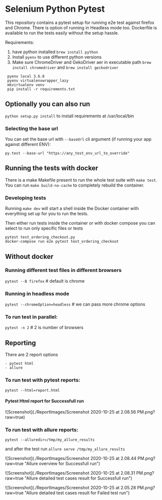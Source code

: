 # Selenium Python Pytest

This repository contains a pytest setup for running e2e test against firefox and Chrome. There is option of running in Headless mode too. Dockerfile is available to run the tests easily without the setup hassle.

Requirements:
1. have python installed `brew install python`
2. Install `pyenv` to use different python versions
3. Make sure ChromeDriver and GekoDriver aer in executable path
`brew install chromedriver` and `brew install geckodriver` 
```
 pyenv local 3.6.8
 pyenv virtualenvwrapper_lazy
 mkvirtualenv venv
 pip install -r requirements.txt
```
## Optionally you can also run 
```python setup.py install``` to install requirements at /usr/local/bin

### Selecting the base url

You can set the base url with `--baseUrl` cli argument (if running your app against different ENV):

```
py.test --base-url "https://any_test_env_url_to_override"
```
## Running the tests with docker

There is a make Makefile present to run the whole test suite with ``make test``. You can run `make build-no-cache` to completely rebuild the container.

### Developing tests

Running `make dev` will start a shell inside the Docker container with everything set up for you to run the tests.

Then either run tests inside the container or with docker compose you can select to run only specific files or tests

```
pytest test_ordering_checkout.py
docker-compose run e2e pytest test_ordering_checkout
```

## Without docker
### Running different test files in different browsers
`pytest --B firefox` # default is chrome

### Running in headless mode
`pytest --chromeOption=headless` # we can pass more chrome options

### To run test in parallel:
`pytest -n 2` # 2 is number of browsers

## Reporting
There are 2 report options 
```
- pytest html
- allure
```

### To run test with pytest reports:
`pytest --html=report.html`

#### Pytest Html report for Successfull run
![Screenshot](./ReportImages/Screenshot 2020-10-25 at 2.08.56 PM.png?raw=true)

### To run test with allure reports:
`pytest --alluredir=/tmp/my_allure_results`

and after the test run
`allure serve /tmp/my_allure_results`

![Screenshot](./ReportImages/Screenshot 2020-10-25 at 2.08.44 PM.png?raw=true "Allure overview for Successfull run")

![Screenshot](./ReportImages/Screenshot 2020-10-25 at 2.08.31 PM.png?raw=true "Allure detailed test cases result for Successfull run")

![Screenshot](./ReportImages/Screenshot 2020-10-25 at 2.05.28 PM.png?raw=true "Allure detailed test cases result for Failed test run")

